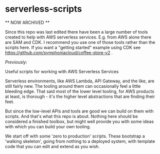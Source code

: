 # serverless-scripts

** NOW ARCHIVED **

Since this repo was last edited there have been a large number of tools created to help with AWS serverless services. E.g. from AWS alone there are SAM and CDK. I recommend you use one of those tools rather than the scripts here. If you want a "getting started" example using CDK see https://github.com/symphoniacloud/coffee-store-v2 .


_Previously:_

Useful scripts for working with AWS Serverless Services

Serverless environments, like AWS Lambda, API Gateway, and the like, are still fairly new. The tooling around them can occasionally feel a little bleeding edge. That said most of the lower level tooling, for AWS products at least, is thorough - it's the higher level abstractions that are finding their feet.

But since the low-level APIs and tools are good we can build on them with scripts. And that's what this repo is about. Nothing here should be considered a finished toolbox, but might well provide you with some ideas with which you can build your own tooling.

We start off with some 'zero to production' scripts. These bootstrap a 'walking skeleton', going from nothing to a deployed system, with template code that you can edit and extend as you wish.
